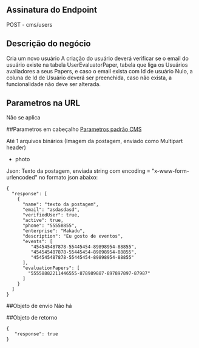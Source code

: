 ## Assinatura do Endpoint
POST - cms/users

## Descrição do negócio
Cria um novo usuário
A criação do usuário deverá verificar se o email do usuário existe na tabela UserEvaluatorPaper, tabela que liga os Usuários avaliadores a seus Papers, e caso o email exista com Id de usuário Nulo, a coluna de Id de Usuário deverá ser preenchida, caso não exista, a funcionalidade não deve ser alterada.

## Parametros na URL
Não se aplica

##Parametros em cabeçalho
[Parametros padrão CMS](/API-\(Endpoints\)/Parametros-padrão-CMS)

Até 1 arquivos binários (Imagem da postagem, enviado como Multipart header)
- photo

Json: Texto da postagem, enviada string com encoding = "x-www-form-urlencoded" no formato json abaixo:
```
{
  "response": [
    {
      "name": "texto da postagem",
      "email": "asdasdasd",
      "verifiedUser": true,
      "active": true,
      "phone": "55558855",
      "enterprise": "Makadu",
      "description": "Eu gosto de eventos",
      "events": [
         "454545487878-55445454-89898954-88855",
         "454545487878-55445454-89898954-88855",
         "454545487878-55445454-89898954-88855"
      ],
      "evaluationPapers": [
        "55558882211446555-878989887-897897897-87987"
      ]
    }
  ]
}
```


##Objeto de envio
Não há

##Objeto de retorno

```
{
   "response": true
}
```